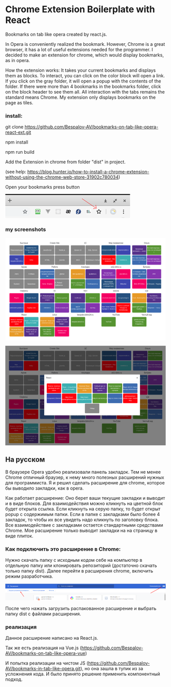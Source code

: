 # Chrome Extension Boilerplate with React

Bookmarks on tab like opera created by react.js.

In Opera is conveniently realized the bookmark. However, Chrome is a great browser, it has a lot of useful extensions needed for the programmer. I decided to make an extension for chrome, which would display bookmarks, as in opera.

How the extension works: It takes your current bookmarks and displays them as blocks. To interact, you can click on the color block will open a link. If you click on the gray folder, it will open a popup with the contents of the folder. If there were more than 4 bookmarks in the bookmarks folder, click on the block header to see them all. All interaction with the tabs remains the standard means Chrome. My extension only displays bookmarks on the page as tiles.


### install:

git clone https://github.com/Bespalov-AV/bookmarks-on-tab-like-opera-react-ext.git

npm install

npm run build

Add the Extension in chrome from folder "dist" in project.

(see help: https://blog.hunter.io/how-to-install-a-chrome-extension-without-using-the-chrome-web-store-31902c780034)

Open your bookmarks press button

![](https://github.com/Bespalov-AV/bookmarks-on-tab-like-opera-react-ext/raw/master/screenshots/panel.png)

### my screenshots

![](https://github.com/Bespalov-AV/bookmarks-on-tab-like-opera-react-ext/raw/master/screenshots/main-window.png)

![](https://github.com/Bespalov-AV/bookmarks-on-tab-like-opera-react-ext/raw/master/screenshots/open-folder.png)



## На русском

В браузере Opera удобно реализовали панель закладок. Тем не менее Chrome отличный браузер, к нему много полезных расширений нужных для программиста. Я и решил сделать расширение для chrome, которое бы выводило закладки, как в opera.

Как работает расширение: Оно берет ваши текущие закладки и выводит и в виде блоков. Для взаимодействия можно кликнуть на цветной блок будет открыта ссылка. Если кликнуть на серую папку, то будет открыт popup с содержимым папки. Если в папке с закладками было более 4 закладок, то чтобы их все увидеть надо кликнуть по заголовку блока. Все взаимодействие с закладками  остается стандартными средствами Chrome. Мое расширение только выводит закладки на на страницу в виде плиток.

### Как подключить это расширение в Chrome:
Нужно скачать папку с исходным кодом себе на компьютер в отдельную папку или клонировать репозиторий (достаточно скачать только папку dist).
Далее перейти в расширения chrome, включить режим разработчика.

![](https://github.com/Bespalov-AV/bookmarks-in-tab-like-opera/raw/master/screenshots/Screenshot_3.png)

После чего нажать загрузить распакованное расширение и выбрать папку dist с файлами расширения.


### реализация

Данное расширение написано на React.js.

Так же есть реализация на Vue.js (https://github.com/Bespalov-AV/bookmarks-on-tab-like-opera-vue)

И попытка реализации на чистом JS (https://github.com/Bespalov-AV/bookmarks-in-tab-like-opera.git), но она зашла в тупик из за усложнения кода. И было принято решение применить компонентный подход.
